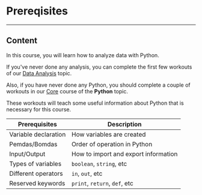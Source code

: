 ﻿---
author: Stefan-Stojanovic

type: normal

category: must-know

---

# Prereqisites

---
## Content

In this course, you will learn how to analyze data with Python.

If you've never done any analysis, you can complete the first few workouts of our [Data Analysis](https://app.enkipro.com/skill/data-analysis) topic.

Also, if you have never done any Python, you should complete a couple of workouts in our [Core](https://app.enkipro.com/course/python-core) course of the **Python** topic.

These workouts will teach some useful information about Python that is necessary for this course.

| Prerequisites        | Description                              |
|----------------------|------------------------------------------|
| Variable declaration | How variables are created                |
| Pemdas/Bomdas        | Order of operation in Python             |
| Input/Output         | How to import and export information     |
| Types of variables   | `boolean`, `string`, etc                 |
| Different operators  | `in`, `out`, etc                         |
| Reserved keywords    | `print`, `return`, `def`, etc            |